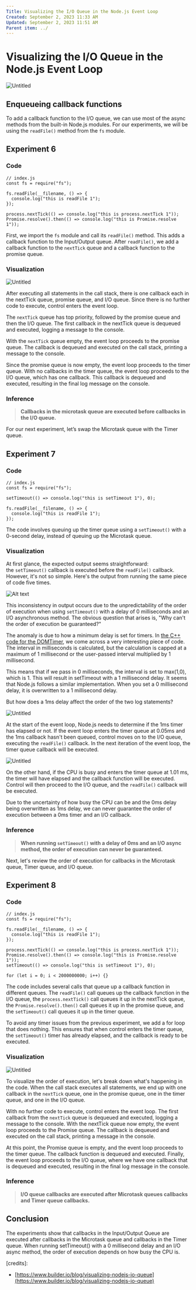 ```yaml
---
Title: Visualizing the I/O Queue in the Node.js Event Loop
Created: September 2, 2023 11:33 AM
Updated: September 2, 2023 11:51 AM
Parent item: ../
---
```

# Visualizing the I/O Queue in the Node.js Event Loop

![Untitled](./assets/Untitled.png)

## **Enqueueing callback functions**

To add a callback function to the I/O queue, we can use most of the async methods from the built-in Node.js modules. For our experiments, we will be using the `readFile()` method from the `fs` module.

## **Experiment 6**

### **Code**

```node
// index.js
const fs = require("fs");

fs.readFile(__filename, () => {
  console.log("this is readFile 1");
});

process.nextTick(() => console.log("this is process.nextTick 1"));
Promise.resolve().then(() => console.log("this is Promise.resolve 1"));
```

First, we import the `fs` module and call its `readFile()` method. This adds a callback function to the Input/Output queue. After `readFile()`, we add a callback function to the `nextTick` queue and a callback function to the promise queue.

### Visualization

![Untitled](./assets/Untitled.gif)

After executing all statements in the call stack, there is one callback each in the nextTick queue, promise queue, and I/O queue. Since there is no further code to execute, control enters the event loop.

The `nextTick` queue has top priority, followed by the promise queue and then the I/O queue. The first callback in the nextTick queue is dequeued and executed, logging a message to the console.

With the `nextTick` queue empty, the event loop proceeds to the promise queue. The callback is dequeued and executed on the call stack, printing a message to the console.

Since the promise queue is now empty, the event loop proceeds to the timer queue. With no callbacks in the timer queue, the event loop proceeds to the I/O queue, which has one callback. This callback is dequeued and executed, resulting in the final log message on the console.

### **Inference**

> **Callbacks in the microtask queue are executed before callbacks in the I/O queue.**
> 

For our next experiment, let’s swap the Microtask queue with the Timer queue.

## **Experiment 7**

### **Code**

```node
// index.js
const fs = require("fs");

setTimeout(() => console.log("this is setTimeout 1"), 0);

fs.readFile(__filename, () => {
  console.log("this is readFile 1");
});
```

The code involves queuing up the timer queue using a `setTimeout()` with a 0-second delay, instead of queuing up the Microtask queue.

### **Visualization**

At first glance, the expected output seems straightforward: the `setTimeout()` callback is executed before the `readFile()` callback. However, it's not so simple. Here's the output from running the same piece of code five times.

![Alt text](./assets/image.png)

This inconsistency in output occurs due to the unpredictability of the order of execution when using `setTimeout()` with a delay of 0 milliseconds and an I/O asynchronous method. The obvious question that arises is, "Why can't the order of execution be guaranteed?"

The anomaly is due to how a minimum delay is set for timers. In [the C++ code for the DOMTimer](https://chromium.googlesource.com/chromium/blink/+/master/Source/core/frame/DOMTimer.cpp#93), we come across a very interesting piece of code. The interval in milliseconds is calculated, but the calculation is capped at a maximum of 1 millisecond or the user-passed interval multiplied by 1 millisecond.

This means that if we pass in 0 milliseconds, the interval is set to max(1,0), which is 1. This will result in setTimeout with a 1 millisecond delay. It seems that Node.js follows a similar implementation. When you set a 0 millisecond delay, it is overwritten to a 1 millisecond delay.

But how does a 1ms delay affect the order of the two log statements?

![Untitled](./assets/Untitled%201.gif)

At the start of the event loop, Node.js needs to determine if the 1ms timer has elapsed or not. If the event loop enters the timer queue at 0.05ms and the 1ms callback hasn't been queued, control moves on to the I/O queue, executing the `readFile()` callback. In the next iteration of the event loop, the timer queue callback will be executed.

![Untitled](./assets/Untitled%202.gif)

On the other hand, if the CPU is busy and enters the timer queue at 1.01 ms, the timer will have elapsed and the callback function will be executed. Control will then proceed to the I/O queue, and the `readFile()` callback will be executed.

Due to the uncertainty of how busy the CPU can be and the 0ms delay being overwritten as 1ms delay, we can never guarantee the order of execution between a 0ms timer and an I/O callback.

### **Inference**

> **When running `setTimeout()` with a delay of 0ms and an I/O async method, the order of execution can never be guaranteed.**
> 

Next, let's review the order of execution for callbacks in the Microtask queue, Timer queue, and I/O queue.

## **Experiment 8**

### **Code**

```node
// index.js
const fs = require("fs");

fs.readFile(__filename, () => {
  console.log("this is readFile 1");
});

process.nextTick(() => console.log("this is process.nextTick 1"));
Promise.resolve().then(() => console.log("this is Promise.resolve 1"));
setTimeout(() => console.log("this is setTimeout 1"), 0);

for (let i = 0; i < 2000000000; i++) {}
```

The code includes several calls that queue up a callback function in different queues. The `readFile()` call queues up the callback function in the I/O queue, the `process.nextTick()` call queues it up in the nextTick queue, the `Promise.resolve().then()` call queues it up in the promise queue, and the `setTimeout()` call queues it up in the timer queue.

To avoid any timer issues from the previous experiment, we add a for loop that does nothing. This ensures that when control enters the timer queue, the `setTimeout()` timer has already elapsed, and the callback is ready to be executed.

### Visualization

![Untitled](./assets/Untitled%203.gif)

To visualize the order of execution, let's break down what's happening in the code. When the call stack executes all statements, we end up with one callback in the `nextTick` queue, one in the promise queue, one in the timer queue, and one in the I/O queue.

With no further code to execute, control enters the event loop. The first callback from the `nextTick` queue is dequeued and executed, logging a message to the console. With the nextTick queue now empty, the event loop proceeds to the Promise queue. The callback is dequeued and executed on the call stack, printing a message in the console.

At this point, the Promise queue is empty, and the event loop proceeds to the timer queue. The callback function is dequeued and executed. Finally, the event loop proceeds to the I/O queue, where we have one callback that is dequeued and executed, resulting in the final log message in the console.

### **Inference**

> **I/O queue callbacks are executed after Microtask queues callbacks and Timer queue callbacks.**
> 

## **Conclusion**

The experiments show that callbacks in the Input/Output Queue are executed after callbacks in the Microtask queue and callbacks in the Timer queue. When running setTimeout() with a 0 millisecond delay and an I/O async method, the order of execution depends on how busy the CPU is.

[credits]: 

- [https://www.builder.io/blog/visualizing-nodejs-io-queue](https://www.builder.io/blog/visualizing-nodejs-io-queue)